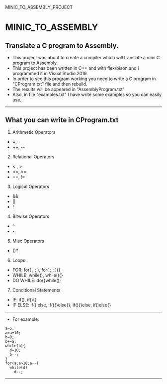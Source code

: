  MINIC_TO_ASSEMBLY_PROJECT
# MINIC_TO_ASSEMBLY
Translate a C program to Assembly.
--------------------------------------
* This project was about to create a compiler which will translate a mini C program to Assembly. 
* This project has been written in C++ and with flex/bison and I programmed it in Visual Studio 2019.
* In order to see this program working you need to write a C program in "CProgram.txt" file and then rebuild.
* The results will be appeared in "AssemblyProgram.txt"
* Also, in file "examples.txt" I have write some examples so you can easily use.
--------------------------------------
## What you can write in CProgram.txt
1. Arithmetic Operators
  * +, -
  * ++, --
2. Relational Operators
  * < , >
  * <=, >=
  * ==, !=
3. Logical Operators
  * &&
  * ||
  * !
4. Bitwise Operators
  * ^
  * ~
5. Misc Operators
  * ()?
6. Loops
  * FOR: for( ; ; ), for( ; ; ){}
  * WHILE: while(), while(){}
  * DO WHILE: do{}while();
7. Conditional Statements
  * IF: if(), if(){}
  * IF ELSE: if() else, if(){}else{}, if(){}else, if()else{}
--------------------------------------
-  For example:
```
a=5;
a=a+10;
b=0;
b+=a;
while(b){
  d=10;
  b--;
}
for(a;a>10;a--)
  while(d)
    d--;
```
-------------------------------------------
